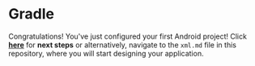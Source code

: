 # Gradle

[comment]: <> (TODO Add stuff!)

Congratulations! You've just configured your first Android project!
Click [**here**](xml.md)
for **next steps** or alternatively, navigate to the `xml.md` file in this repository, where you 
will start designing your application.